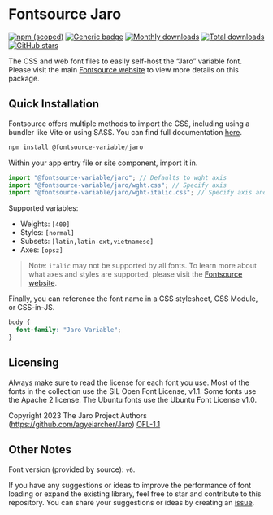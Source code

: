 # Fontsource Jaro

[![npm (scoped)](https://img.shields.io/npm/v/@fontsource-variable/jaro?color=brightgreen)](https://www.npmjs.com/package/@fontsource-variable/jaro) [![Generic badge](https://img.shields.io/badge/fontsource-passing-brightgreen)](https://github.com/fontsource/fontsource) [![Monthly downloads](https://badgen.net/npm/dm/@fontsource-variable/jaro)](https://github.com/fontsource/fontsource) [![Total downloads](https://badgen.net/npm/dt/@fontsource-variable/jaro)](https://github.com/fontsource/fontsource) [![GitHub stars](https://img.shields.io/github/stars/fontsource/fontsource.svg?style=social&label=Star)](https://github.com/fontsource/fontsource/stargazers)

The CSS and web font files to easily self-host the “Jaro” variable font. Please visit the main [Fontsource website](https://fontsource.org/fonts/jaro) to view more details on this package.

## Quick Installation

Fontsource offers multiple methods to import the CSS, including using a bundler like Vite or using SASS. You can find full documentation [here](https://fontsource.org/docs/getting-started/introduction).

```javascript
npm install @fontsource-variable/jaro
```

Within your app entry file or site component, import it in.

```javascript
import "@fontsource-variable/jaro"; // Defaults to wght axis
import "@fontsource-variable/jaro/wght.css"; // Specify axis
import "@fontsource-variable/jaro/wght-italic.css"; // Specify axis and style
```

Supported variables:
- Weights: `[400]`
- Styles: `[normal]`
- Subsets: `[latin,latin-ext,vietnamese]`
- Axes: `[opsz]`

> Note: `italic` may not be supported by all fonts. To learn more about what axes and styles are supported, please visit the [Fontsource website](https://fontsource.org/fonts/jaro).

Finally, you can reference the font name in a CSS stylesheet, CSS Module, or CSS-in-JS.

```css
body {
  font-family: "Jaro Variable";
}
```

## Licensing
Always make sure to read the license for each font you use. Most of the fonts in the collection use the SIL Open Font License, v1.1. Some fonts use the Apache 2 license. The Ubuntu fonts use the Ubuntu Font License v1.0.

Copyright 2023 The Jaro Project Authors (https://github.com/agyeiarcher/Jaro)
[OFL-1.1](http://scripts.sil.org/OFL)

## Other Notes
Font version (provided by source): `v6`.

If you have any suggestions or ideas to improve the performance of font loading or expand the existing library, feel free to star and contribute to this repository. You can share your suggestions or ideas by creating an [issue](https://github.com/fontsource/fontsource/issues).